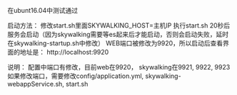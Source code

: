 在ubunt16.04中测试通过


启动方法：
修改start.sh里面SKYWALKING_HOST=主机IP
执行start.sh
20秒后服务会启动（因为skywalking需要等es起来后才能启动，否则会启动失败，延时在skywalking-startup.sh中修改）
WEB端口被修改为9920，所以启动后查看界面的地址是： http://localhost:9920

说明：
配置中端口有修改，目前web在9920， skywalking在9921, 9922, 9923
如果修改端口，需要修改config/application.yml, skywalking-webappService.sh, start.sh
